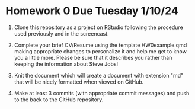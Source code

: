 # Homework 0 Due Tuesday 1/10/24 

1. Clone this repository as a project on RStudio following the procedure used previously and in the screencast.

2. Complete your brief CV/Resume using the template HW0example.qmd making appropriate changes to personalize it and help me get to know you a little more. Please be sure that it describes you rather than keeping the information about Steve Jobs! 

3. Knit the document which will create a document with extension "md" that will be nicely formatted when viewed on GitHub.  

4. Make at least 3 commits (with appropriate commit messages) and push to the back to the GitHub repository.
